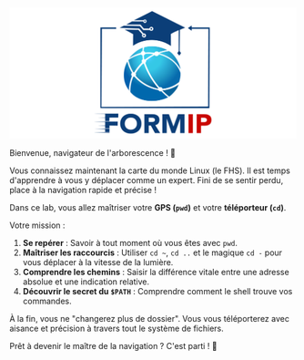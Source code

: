 ![Formip](../assets/formip_logo_padded.png)

Bienvenue, navigateur de l'arborescence ! 🧭

Vous connaissez maintenant la carte du monde Linux (le FHS). Il est temps d'apprendre à vous y déplacer comme un expert. Fini de se sentir perdu, place à la navigation rapide et précise !

Dans ce lab, vous allez maîtriser votre **GPS (`pwd`)** et votre **téléporteur (`cd`)**.

Votre mission :
1.  **Se repérer** : Savoir à tout moment où vous êtes avec `pwd`.
2.  **Maîtriser les raccourcis** : Utiliser `cd ~`, `cd ..` et le magique `cd -` pour vous déplacer à la vitesse de la lumière.
3.  **Comprendre les chemins** : Saisir la différence vitale entre une adresse absolue et une indication relative.
4.  **Découvrir le secret du `$PATH`** : Comprendre comment le shell trouve vos commandes.

À la fin, vous ne "changerez plus de dossier". Vous vous téléporterez avec aisance et précision à travers tout le système de fichiers.

Prêt à devenir le maître de la navigation ? C'est parti ! 🚀
